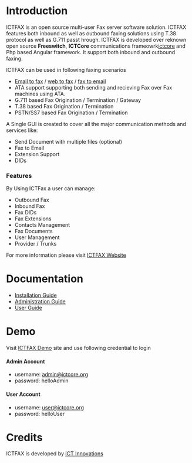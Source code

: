 Introduction
============
ICTFAX is an open source multi-user Fax server software solution. ICTFAX features both inbound as well as outbound faxing solutions using T.38 protocol as well as G.711 passt hrough. ICTFAX is developed over reknown open source __Freeswitch__, __ICTCore__ communications frameowrk[ictcore] and Php based Angular framework. It support both inbound and outbound faxing. 

ICTFAX can be used in following faxing scenarios

* [Email to fax][emailtofax] / [web to fax][webtofax] / [fax to email][emailtofax]
* ATA support supporting both sending and recieving Fax over Fax machines using ATA. 
* G.711 based Fax Origination / Termination / Gateway
* T.38 based Fax Origination / Termination
* PSTN/SS7 based Fax Origination / Termination

A Single GUI is created to cover all the major communication methods and services like:

- Send Document with multiple files (optional)
- Fax to Email
- Extension Support
- DIDs

### Features

By Using ICTFax a user can manage:

  * Outbound Fax
  * Inbound Fax
  * Fax DIDs
  * Fax Extensions
  * Contacts Management
  * Fax Documents
  * User Management
  * Provider / Trunks

For more information please visit [ICTFAX Website][official]

Documentation
=============

* [Installation Guide][install]
* [Administration Guide][admin]
* [User Guide][user]


Demo
====
Visit [ICTFAX Demo][demo] site and use following credential to login

#### Admin Account
* username: admin@ictcore.org
* password: helloAdmin

#### User Account
* username: user@ictcore.org
* password: helloUser


Credits
=======
ICTFAX is developed by [ICT Innovations][developer]

[official]: https://ictfax.org/ "ICTFAX Open Source Online FAX & Email to FAX Solution"
[gpl3]: https://www.gnu.org/licenses/gpl-3.0.html "GNU GPL V.3 License"
[install]: https://ictfax.org/content/ictfax-installation-guide "ICTFAX Installation Guide"
[admin]: https://www.ictfax.org/content/ictfax-admin-guide "ICTFAX Administration Guide"
[user]: https://www.ictfax.org/content/ictfax-user-guide "ICTFAX User Guide"
[emailtofax]: https://ictfax.org/fax-services-email-to-fax-software-fax-to-email-server "Email to fax, Fax to Email"
[webtofax]: https://ictfax.org/online-fax-services-web-to-fax-software "Online Fax, Web to fax"
[forum]: https://forum.ictfax.org/ "ICTFAX Discussion Forum"
[demo]: http://demo.ictfax.org/ "ICTFAX Demo"
[developer]: https://www.ictinnovations.com/ "ICT Innovations's official website"
[ictcore]: https://www.ictcore.org/ "ICTCore Communictions framework"
